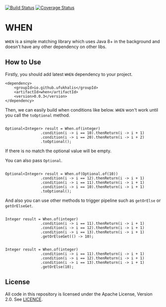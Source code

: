 [![Build Status](https://travis-ci.org/ufukhalis/when.svg?branch=master)](https://travis-ci.org/ufukhalis/when)
[![Coverage Status](https://coveralls.io/repos/github/ufukhalis/when/badge.svg?branch=master)](https://coveralls.io/github/ufukhalis/when?branch=master)

WHEN
=======

`WHEN` is a simple matching library which uses Java 8+ in the background and
doesn't have any other dependency on other libs.


How to Use
-------------

Firstly, you should add latest `WHEN` dependency to your project.

```$xslt
<dependency>
    <groupId>io.github.ufukhalis</groupId>
    <artifactId>when</artifactId>
    <version>0.0.3</version>
</dependency>
```

Then, we can easily build when conditions like below. `WHEN` won't work until you call the `toOptional`
method.

```$xslt

Optional<Integer> result = When.of(integer)
                .condition(i -> i == 10).thenReturn(i -> i + 1)
                .condition(i -> i == 20).thenReturn(i -> i + 2)
                .toOptional();

```

If there is no match the optional value will be empty.

You can also pass `Optional`.

```$xslt

Optional<Integer> result = When.of(Optional.of(10))
                .condition(i -> i == 12).thenReturn(i -> i + 1)
                .condition(i -> i == 11).thenReturn(i -> i + 1)
                .condition(i -> i == 10).thenReturn(i -> i + 1)
                .toOptional();

```

And also you can use other methods to trigger pipeline such as `getOrElse` or `getOrElseGet`.

```$xslt

Integer result = When.of(integer)
                .condition(i -> i == 11).thenReturn(i -> i + 1)
                .condition(i -> i == 12).thenReturn(i -> i + 1)
                .condition(i -> i == 13).thenReturn(i -> i + 1)
                .getOrElseGet(() -> 10);

```

```$xslt

Integer result = When.of(integer)
                .condition(i -> i == 11).thenReturn(i -> i + 1)
                .condition(i -> i == 12).thenReturn(i -> i + 1)
                .condition(i -> i == 13).thenReturn(i -> i + 1)
                .getOrElse(10);

```

License
------------
All code in this repository is licensed under the Apache License, Version 2.0. See [LICENCE](./LICENSE).